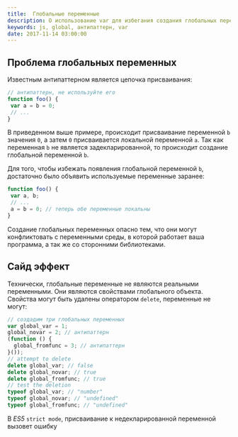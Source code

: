 ```yaml
---
title:  Глобальные переменные
description: О использование var для избегания создания глобальных переменных, антипаттерн цепочки присваиваний, а так же срытые особенности глобальных переменных.
keywords: js, global, антипаттерн, var
date: 2017-11-14 03:00:00
---
```


## Проблема глобальных переменных

Известным антипаттерном является цепочка присваивания:

```js
// антипаттерн, не используйте его
function foo() {
 var a = b = 0;
 // ...
}
```

В приведенном выше примере, происходит присваивание переменной `b` значения `0`, а затем `0` присваивается локальной переменной `a`. Так как переменная `b` не является задекларированной, то происходит создание глобальной переменной `b`.

Для того, чтобы избежать появления глобальной переменной `b`, достаточно было объявить используемые переменные заранее:

```js
function foo() {
 var a, b;
 // ...
 a = b = 0; // теперь обе переменные локальны
}
```

Создание глобальных переменных опасно тем, что они могут конфликтовать с переменными среды, в которой работает ваша программа, а так же со сторонними библиотеками.

## Сайд эффект

Технически, глобальные переменные не являются реальными переменными. Они являются свойствами глобального объекта. Свойства могут быть удалены оператором `delete`, переменные не могут:

```js
// создадим три глобальных переменных
var global_var = 1;
global_novar = 2; // антипаттерн
(function () {
  global_fromfunc = 3; // антипаттерн
}());
// attempt to delete
delete global_var; // false
delete global_novar; // true
delete global_fromfunc; // true
// test the deletion
typeof global_var; // "number"
typeof global_novar; // "undefined"
typeof global_fromfunc; // "undefined"
```

В *ES5* `strict mode`, присваивание к недекларированной переменной вызовет ошибку